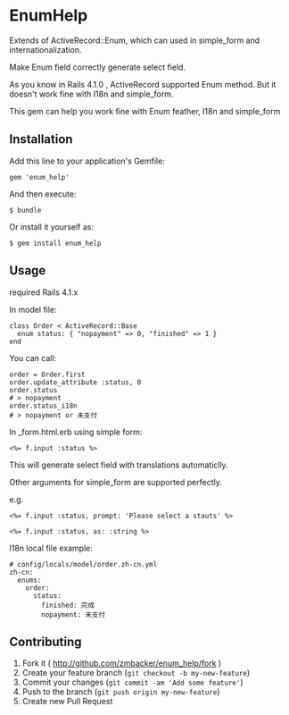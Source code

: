# EnumHelp



Extends of ActiveRecord::Enum, which can used in simple_form and internationalization.

Make Enum field correctly generate select field.

As you know in Rails 4.1.0 , ActiveRecord supported Enum method. But it doesn't work fine with I18n and simple_form.

This gem can help you work fine with Enum feather, I18n and simple_form


## Installation

Add this line to your application's Gemfile:

    gem 'enum_help'

And then execute:

    $ bundle

Or install it yourself as:

    $ gem install enum_help

## Usage


required Rails 4.1.x

In model file:

    class Order < ActiveRecord::Base
      enum status: { "nopayment" => 0, "finished" => 1 }
    end

You can call:

    order = Order.first
    order.update_attribute :status, 0
    order.status
    # > nopayment
    order.status_i18n
    # > nopayment or 未支付

In _form.html.erb using simple form:

    <%= f.input :status %>

This will generate select field with translations automaticlly.

Other arguments for simple_form are supported perfectly.

e.g.

    <%= f.input :status, prompt: 'Please select a stauts' %>
    
    <%= f.input :status, as: :string %>


I18n local file example:

    # config/locals/model/order.zh-cn.yml
    zh-cn:
      enums:
        order:
          status:
            finished: 完成
            nopayment: 未支付




## Contributing

1. Fork it ( http://github.com/zmbacker/enum_help/fork )
2. Create your feature branch (`git checkout -b my-new-feature`)
3. Commit your changes (`git commit -am 'Add some feature'`)
4. Push to the branch (`git push origin my-new-feature`)
5. Create new Pull Request
